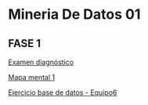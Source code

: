 # Mineria De Datos 01

## FASE 1

[Examen diagnóstico](https://github.com/Britany01/MineriaDeDatos/blob/main/Ex-Diagnostico_1852645.pdf)

[Mapa mental 1](https://github.com/Britany01/MineriaDeDatos/blob/main/MapaMental_1_1852645%20(1).pdf)

[Ejercicio base de datos - Equipo6](https://github.com/LuisaGHerrera/MineriaDeDatos/blob/main/Equipo_6-Ejercicio%20base%20de%20datos%20.pdf)
